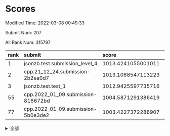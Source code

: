 # Scores

Modified Time: 2022-03-08 00:49:33

Submit Num: 207

All Rank Num: 315797

| rank |               submit               |       score        |       sigma        | pk_num |
| :--- | :--------------------------------- | :----------------- | :----------------- | :----- |
| 1    | jsonzb.test.submission_level_4     | 1013.4241055001011 | 0.814084640378958  | 6101   |
| 2    | cpp.21_12_24.submission-2b2ea0d7   | 1013.1068547113223 | 0.7957176337770465 | 6100   |
| 3    | jsonzb.test.test_1                 | 1012.9425597735716 | 0.8095871044271351 | 6104   |
| 55   | cpp.2022_01_09.submission-816672bd | 1004.5871291386419 | 0.7227469832629413 | 6100   |
| 77   | cpp.2022_01_09.submission-5b0e3de2 | 1003.4227372288907 | 0.7096824321221231 | 6100   |


<details>
<summary>全部</summary>

| rank |                 submit                 |       score        |       sigma        | pk_num |
| :--- | :------------------------------------- | :----------------- | :----------------- | :----- |
| 1    | jsonzb.test.submission_level_4         | 1013.4241055001011 | 0.814084640378958  | 6101   |
| 2    | cpp.21_12_24.submission-2b2ea0d7       | 1013.1068547113223 | 0.7957176337770465 | 6100   |
| 3    | jsonzb.test.test_1                     | 1012.9425597735716 | 0.8095871044271351 | 6104   |
| 4    | gobigger.level_3.submission_level_3_39 | 1011.6012441440677 | 0.7798105356161417 | 6101   |
| 5    | gobigger.level_3.submission_level_3_46 | 1011.503012437089  | 0.7765489433038211 | 6101   |
| 6    | gobigger.level_3.submission_level_3_19 | 1011.0934655153923 | 0.7582036907913224 | 6105   |
| 7    | gobigger.level_3.submission_level_3_43 | 1011.0789231947308 | 0.7681008570604615 | 6104   |
| 8    | gobigger.level_3.submission_level_3_11 | 1011.0477713415455 | 0.7677531345732713 | 6099   |
| 9    | gobigger.level_3.submission_level_3_17 | 1010.8716125985554 | 0.7556933767417712 | 6100   |
| 10   | gobigger.level_3.submission_level_3_38 | 1010.7934830254394 | 0.7656631493789218 | 6105   |
| 11   | gobigger.level_3.submission_level_3_21 | 1010.6746452848168 | 0.7824934645919107 | 6098   |
| 12   | gobigger.level_3.submission_level_3_10 | 1010.4755166328047 | 0.7575684325205893 | 6103   |
| 13   | gobigger.level_3.submission_level_3_49 | 1010.4524084102213 | 0.7571816746602098 | 6102   |
| 14   | gobigger.level_3.submission_level_3_31 | 1010.3419880406971 | 0.7767020168288427 | 6099   |
| 15   | gobigger.level_3.submission_level_3_44 | 1010.3349859301056 | 0.7470210495046927 | 6107   |
| 16   | gobigger.level_3.submission_level_3_0  | 1010.3191758141802 | 0.7590257852848415 | 6103   |
| 17   | gobigger.level_3.submission_level_3_13 | 1010.2512936509011 | 0.7682609063204624 | 6104   |
| 18   | gobigger.level_3.submission_level_3_33 | 1010.2096212779993 | 0.7261104456589533 | 6100   |
| 19   | gobigger.level_3.submission_level_3_22 | 1010.2086745453304 | 0.7495116373889936 | 6104   |
| 20   | gobigger.level_3.submission_level_3_23 | 1010.1791130290351 | 0.7327814980222176 | 6102   |
| 21   | gobigger.level_3.submission_level_3_14 | 1010.1164523127449 | 0.7656227369196906 | 6103   |
| 22   | gobigger.level_3.submission_level_3_16 | 1010.1086950842819 | 0.751970407246094  | 6107   |
| 23   | gobigger.level_3.submission_level_3_36 | 1010.101542074247  | 0.7910352755387857 | 6104   |
| 24   | gobigger.level_3.submission_level_3_34 | 1010.0721213783675 | 0.7619294657477905 | 6104   |
| 25   | gobigger.level_3.submission_level_3_4  | 1010.0398908361717 | 0.7587300564802547 | 6098   |
| 26   | gobigger.level_3.submission_level_3_6  | 1010.025535074629  | 0.7562241988753101 | 6102   |
| 27   | gobigger.level_3.submission_level_3_2  | 1010.0174077893287 | 0.7677739535353841 | 6103   |
| 28   | gobigger.level_3.submission_level_3_30 | 1009.9870680932079 | 0.7560205920818424 | 6109   |
| 29   | gobigger.level_3.submission_level_3_48 | 1009.8038884831988 | 0.7540834054725102 | 6105   |
| 30   | gobigger.level_3.submission_level_3_40 | 1009.7829711884028 | 0.732227204875435  | 6103   |
| 31   | gobigger.level_3.submission_level_3_47 | 1009.7759004475824 | 0.7810856209228406 | 6103   |
| 32   | gobigger.level_3.submission_level_3_7  | 1009.7616581742352 | 0.7733042746227631 | 6103   |
| 33   | gobigger.level_3.submission_level_3_41 | 1009.7597956351167 | 0.7496361508401389 | 6101   |
| 34   | gobigger.level_3.submission_level_3_26 | 1009.6017642014481 | 0.7475470856728088 | 6098   |
| 35   | gobigger.level_3.submission_level_3_20 | 1009.5404492843586 | 0.7745937931573919 | 6104   |
| 36   | gobigger.level_3.submission_level_3_37 | 1009.4705248928401 | 0.7653388769441287 | 6101   |
| 37   | gobigger.level_3.submission_level_3_3  | 1009.4692026397536 | 0.752135321497872  | 6100   |
| 38   | gobigger.level_3.submission_level_3_8  | 1009.3407969518099 | 0.7657180795365626 | 6107   |
| 39   | gobigger.level_3.submission_level_3_35 | 1009.3149594709282 | 0.7475549693516144 | 6102   |
| 40   | gobigger.level_3.submission_level_3_27 | 1009.2604481871308 | 0.7416903852229966 | 6101   |
| 41   | gobigger.level_3.submission_level_3_1  | 1009.2049624668016 | 0.7500670808625737 | 6102   |
| 42   | gobigger.level_3.submission_level_3_32 | 1009.2005848959767 | 0.7500761411125013 | 6100   |
| 43   | gobigger.level_3.submission_level_3_15 | 1009.151834687443  | 0.7565963734698681 | 6104   |
| 44   | gobigger.level_3.submission_level_3_12 | 1009.1081402687397 | 0.7461504820452217 | 6107   |
| 45   | gobigger.level_3.submission_level_3_42 | 1008.9316576729284 | 0.7799655721732823 | 6105   |
| 46   | gobigger.level_3.submission_level_3_5  | 1008.912722471547  | 0.7436890369255265 | 6102   |
| 47   | gobigger.level_3.submission_level_3_24 | 1008.8726051432477 | 0.7471283918201981 | 6105   |
| 48   | gobigger.level_3.submission_level_3_45 | 1008.847915448225  | 0.7469828385378968 | 6097   |
| 49   | gobigger.level_3.submission_level_3_9  | 1008.7783767366429 | 0.7698764248936488 | 6102   |
| 50   | gobigger.level_3.submission_level_3_18 | 1008.7491511772228 | 0.7444575898398048 | 6100   |
| 51   | gobigger.level_3.submission_level_3_25 | 1008.7300809711874 | 0.7365887392481222 | 6096   |
| 52   | gobigger.level_3.submission_level_3_28 | 1008.5760147150546 | 0.7472856977978065 | 6099   |
| 53   | gobigger.level_3.submission_level_3_29 | 1008.2674714266269 | 0.7329893672643051 | 6103   |
| 54   | gobigger.level_1.submission_level_1_44 | 1004.8983688589515 | 0.7206300184996395 | 6104   |
| 55   | cpp.2022_01_09.submission-816672bd     | 1004.5871291386419 | 0.7227469832629413 | 6100   |
| 56   | gobigger.level_1.submission_level_1_39 | 1004.4429267053533 | 0.7100802321093074 | 6110   |
| 57   | gobigger.level_1.submission_level_1_47 | 1004.440197181872  | 0.7163807945209852 | 6102   |
| 58   | gobigger.level_1.submission_level_1_12 | 1004.4236962478918 | 0.7265165182747082 | 6099   |
| 59   | gobigger.level_1.submission_level_1_45 | 1004.3922302892349 | 0.7057769474063508 | 6108   |
| 60   | gobigger.level_1.submission_level_1_10 | 1004.3362452215607 | 0.7254755827008151 | 6103   |
| 61   | gobigger.level_1.submission_level_1_4  | 1004.2072702779901 | 0.7180966238841356 | 6100   |
| 62   | gobigger.level_1.submission_level_1_14 | 1004.1502720854508 | 0.7273244590797077 | 6102   |
| 63   | gobigger.level_1.submission_level_1_25 | 1004.0415874552308 | 0.7261788683867808 | 6101   |
| 64   | gobigger.level_1.submission_level_1_32 | 1004.0016801938046 | 0.7106106542770393 | 6101   |
| 65   | gobigger.level_1.submission_level_1_5  | 1003.9907798984909 | 0.7165360546141267 | 6101   |
| 66   | gobigger.level_1.submission_level_1_21 | 1003.9572771693922 | 0.7223112690367497 | 6103   |
| 67   | gobigger.level_1.submission_level_1_42 | 1003.8963838749303 | 0.7142860375749083 | 6100   |
| 68   | gobigger.level_1.submission_level_1_22 | 1003.8532241420475 | 0.7136473764102254 | 6103   |
| 69   | gobigger.level_1.submission_level_1_18 | 1003.7996354673435 | 0.7057341545602351 | 6100   |
| 70   | gobigger.level_1.submission_level_1_3  | 1003.7754650503066 | 0.7233154677121852 | 6103   |
| 71   | gobigger.level_1.submission_level_1_31 | 1003.7746882588712 | 0.7194517476952558 | 6098   |
| 72   | gobigger.level_1.submission_level_1_26 | 1003.6974810157385 | 0.7221467388762911 | 6105   |
| 73   | gobigger.level_1.submission_level_1_0  | 1003.6245213773185 | 0.7156349941834613 | 6103   |
| 74   | gobigger.level_1.submission_level_1_37 | 1003.520475844829  | 0.7105197559721885 | 6098   |
| 75   | gobigger.level_1.submission_level_1_40 | 1003.5041811274943 | 0.7153913936591848 | 6105   |
| 76   | gobigger.level_1.submission_level_1_34 | 1003.4340539008123 | 0.7134159412784832 | 6105   |
| 77   | cpp.2022_01_09.submission-5b0e3de2     | 1003.4227372288907 | 0.7096824321221231 | 6100   |
| 78   | gobigger.level_1.submission_level_1_24 | 1003.4101710216397 | 0.71460877581536   | 6099   |
| 79   | gobigger.level_1.submission_level_1_17 | 1003.3837550716859 | 0.7275209344764434 | 6103   |
| 80   | gobigger.level_1.submission_level_1_11 | 1003.379440754694  | 0.7185153476200437 | 6101   |
| 81   | gobigger.level_1.submission_level_1_36 | 1003.3784171345911 | 0.7063837508019841 | 6099   |
| 82   | gobigger.level_1.submission_level_1_46 | 1003.346652931016  | 0.721863826798907  | 6105   |
| 83   | gobigger.level_1.submission_level_1_8  | 1003.2440100911504 | 0.7063738771953039 | 6104   |
| 84   | gobigger.level_1.submission_level_1_23 | 1003.2415733455009 | 0.718054808875671  | 6107   |
| 85   | gobigger.level_1.submission_level_1_27 | 1003.1963250761471 | 0.7198460948178321 | 6102   |
| 86   | gobigger.level_1.submission_level_1_1  | 1003.1625968852074 | 0.7129153108019669 | 6108   |
| 87   | gobigger.level_1.submission_level_1_33 | 1003.125075718885  | 0.7113030109290507 | 6102   |
| 88   | gobigger.level_1.submission_level_1_48 | 1003.0945950428197 | 0.716639287013153  | 6104   |
| 89   | gobigger.level_1.submission_level_1_41 | 1003.0305383445761 | 0.7101791282140328 | 6100   |
| 90   | gobigger.level_1.submission_level_1_29 | 1002.977881999059  | 0.7169938252384823 | 6101   |
| 91   | gobigger.level_1.submission_level_1_30 | 1002.9073806475611 | 0.7188701119770426 | 6102   |
| 92   | gobigger.level_1.submission_level_1_19 | 1002.7992231860425 | 0.7153978665553354 | 6102   |
| 93   | gobigger.level_1.submission_level_1_49 | 1002.7771797263098 | 0.7130496489140636 | 6103   |
| 94   | gobigger.level_1.submission_level_1_7  | 1002.7728283422756 | 0.7115256980654023 | 6101   |
| 95   | gobigger.level_1.submission_level_1_6  | 1002.6747230761507 | 0.7171191848392905 | 6101   |
| 96   | gobigger.level_1.submission_level_1_38 | 1002.6520771661246 | 0.7208543611148756 | 6100   |
| 97   | gobigger.level_1.submission_level_1_20 | 1002.6336622524104 | 0.7164143050794581 | 6105   |
| 98   | gobigger.level_1.submission_level_1_9  | 1002.4869769519931 | 0.7079745792547346 | 6101   |
| 99   | gobigger.level_1.submission_level_1_43 | 1002.3198986655883 | 0.7050041511690093 | 6105   |
| 100  | gobigger.level_1.submission_level_1_15 | 1002.2990083751289 | 0.7011986834601919 | 6103   |
| 101  | gobigger.level_1.submission_level_1_16 | 1002.226014293768  | 0.7209368196009248 | 6101   |
| 102  | gobigger.level_1.submission_level_1_13 | 1002.1388749475694 | 0.7000448583967716 | 6106   |
| 103  | gobigger.level_1.submission_level_1_2  | 1002.1156659260341 | 0.7171538375539783 | 6098   |
| 104  | gobigger.level_1.submission_level_1_35 | 1002.0310819551283 | 0.7184758230691807 | 6098   |
| 105  | gobigger.level_1.submission_level_1_28 | 1001.003948955261  | 0.7059509351448586 | 6106   |
| 106  | gobigger.random.submission_random_8    | 997.7977573947284  | 0.7102679892323474 | 6103   |
| 107  | gobigger.random.submission_random_18   | 997.2020701635392  | 0.693599197022379  | 6105   |
| 108  | gobigger.random.submission_random_36   | 997.1994425994793  | 0.6966932256933274 | 6098   |
| 109  | gobigger.random.submission_random_17   | 997.0379582617056  | 0.7061875836455022 | 6101   |
| 110  | gobigger.random.submission_random_7    | 996.9244613498665  | 0.7194697430022904 | 6101   |
| 111  | gobigger.random.submission_random_0    | 996.8837473751821  | 0.6932904315019912 | 6108   |
| 112  | gobigger.random.submission_random_30   | 996.7768948793009  | 0.7084469615546558 | 6099   |
| 113  | gobigger.random.submission_random_29   | 996.7202492452301  | 0.710251479490986  | 6101   |
| 114  | gobigger.random.submission_random_42   | 996.6811070084758  | 0.7038109095756079 | 6101   |
| 115  | gobigger.random.submission_random_26   | 996.5977591644382  | 0.7032600810522843 | 6102   |
| 116  | gobigger.random.submission_random_15   | 996.5872987355667  | 0.7025681269815621 | 6102   |
| 117  | gobigger.random.submission_random_9    | 996.5328644203873  | 0.7162571875190163 | 6103   |
| 118  | gobigger.random.submission_random_33   | 996.4589835058049  | 0.7176374281562946 | 6104   |
| 119  | gobigger.random.submission_random_23   | 996.445170960015   | 0.7128392674876329 | 6102   |
| 120  | gobigger.random.submission_random_16   | 996.4427225109904  | 0.7111051929389507 | 6107   |
| 121  | gobigger.random.submission_random_40   | 996.4348604250513  | 0.7237019841703582 | 6100   |
| 122  | gobigger.random.submission_random_20   | 996.4105689915507  | 0.7067378166677244 | 6103   |
| 123  | gobigger.random.submission_random_38   | 996.3795638155033  | 0.7178497653575256 | 6101   |
| 124  | gobigger.random.submission_random_13   | 996.3688792893712  | 0.7041564575956138 | 6104   |
| 125  | gobigger.random.submission_random_49   | 996.3360142129486  | 0.7191982857217715 | 6104   |
| 126  | gobigger.random.submission_random_47   | 996.3135574630077  | 0.7087283202883776 | 6104   |
| 127  | gobigger.random.submission_random_11   | 996.2940372619173  | 0.7160741397445265 | 6104   |
| 128  | gobigger.random.submission_random_43   | 996.2419265832782  | 0.7061463745993279 | 6102   |
| 129  | gobigger.random.submission_random_3    | 996.19426417034    | 0.7103282068790342 | 6100   |
| 130  | gobigger.random.submission_random_44   | 996.1494840109226  | 0.7120420220479642 | 6100   |
| 131  | gobigger.random.submission_random_45   | 996.1065526282871  | 0.7134606409643264 | 6102   |
| 132  | gobigger.random.submission_random_31   | 996.0425283998471  | 0.7055707823987245 | 6102   |
| 133  | gobigger.random.submission_random_41   | 996.036311096228   | 0.7158008663093176 | 6103   |
| 134  | gobigger.random.submission_random_1    | 996.015765180625   | 0.7022633236155926 | 6104   |
| 135  | gobigger.random.submission_random_28   | 995.9327749685727  | 0.7119439266382479 | 6101   |
| 136  | gobigger.random.submission_random_6    | 995.8801781279225  | 0.7138901168795672 | 6101   |
| 137  | gobigger.random.submission_random_21   | 995.859899106278   | 0.7211129838398775 | 6106   |
| 138  | gobigger.random.submission_random_5    | 995.8562307076189  | 0.7169559663129503 | 6102   |
| 139  | gobigger.random.submission_random_24   | 995.8419476727339  | 0.72174234850711   | 6099   |
| 140  | gobigger.random.submission_random_10   | 995.8027969880418  | 0.7149130598807396 | 6108   |
| 141  | gobigger.random.submission_random_32   | 995.725982391451   | 0.707831169487653  | 6104   |
| 142  | gobigger.random.submission_random_48   | 995.6856835641142  | 0.7072704280989568 | 6108   |
| 143  | gobigger.random.submission_random_14   | 995.657313086578   | 0.7074370094835588 | 6100   |
| 144  | gobigger.random.submission_random_34   | 995.5217747716067  | 0.707049100539392  | 6102   |
| 145  | gobigger.random.submission_random_12   | 995.2700662083873  | 0.7043708573317996 | 6102   |
| 146  | gobigger.random.submission_random_25   | 995.2223944116992  | 0.7104756824601229 | 6104   |
| 147  | gobigger.random.submission_random_46   | 995.2142254627569  | 0.713484601611285  | 6102   |
| 148  | gobigger.random.submission_random_22   | 995.1324969291242  | 0.7156113006857463 | 6101   |
| 149  | gobigger.random.submission_random_39   | 995.1139912249494  | 0.717767543396122  | 6105   |
| 150  | gobigger.random.submission_random_27   | 995.0432971778189  | 0.7187281575477457 | 6102   |
| 151  | gobigger.random.submission_random_37   | 994.9754113623965  | 0.7168137414244625 | 6105   |
| 152  | gobigger.random.submission_random_35   | 994.7567496404484  | 0.7122829807692068 | 6103   |
| 153  | gobigger.random.submission_random_2    | 994.722143480102   | 0.7269070544202884 | 6103   |
| 154  | gobigger.random.submission_random_4    | 994.5615089674393  | 0.7101401869499393 | 6103   |
| 155  | gobigger.random.submission_random_19   | 994.2126022346919  | 0.719735953421829  | 6095   |
| 156  | gobigger.level_2.submission_level_2_7  | 994.0415210737234  | 0.7319138368836321 | 6100   |
| 157  | gobigger.level_2.submission_level_2_25 | 994.0241069841525  | 0.7264724975990378 | 6104   |
| 158  | gobigger.level_2.submission_level_2_28 | 993.908519761826   | 0.7469969434314515 | 6108   |
| 159  | gobigger.level_2.submission_level_2_32 | 993.73213598298    | 0.7313547434756824 | 6102   |
| 160  | gobigger.level_2.submission_level_2_34 | 993.5627439447729  | 0.7376180340570125 | 6101   |
| 161  | gobigger.level_2.submission_level_2_3  | 993.5332042951967  | 0.729034357362303  | 6099   |
| 162  | gobigger.level_2.submission_level_2_43 | 993.509753863308   | 0.7239866189284341 | 6105   |
| 163  | gobigger.level_2.submission_level_2_48 | 993.3084863076396  | 0.7457636850888697 | 6107   |
| 164  | gobigger.level_2.submission_level_2_21 | 993.1413728587148  | 0.7267709446424225 | 6101   |
| 165  | gobigger.level_2.submission_level_2_12 | 993.0696532817257  | 0.7414801402517248 | 6097   |
| 166  | gobigger.level_2.submission_level_2_2  | 993.0180492960458  | 0.7388175169536682 | 6104   |
| 167  | gobigger.level_2.submission_level_2_36 | 992.9407898138295  | 0.7586566695504803 | 6103   |
| 168  | gobigger.level_2.submission_level_2_26 | 992.9291856513722  | 0.7386160485731061 | 6106   |
| 169  | gobigger.level_2.submission_level_2_19 | 992.8652665595014  | 0.7419582703393836 | 6103   |
| 170  | gobigger.level_2.submission_level_2_38 | 992.8565902425654  | 0.7364533858423967 | 6100   |
| 171  | gobigger.level_2.submission_level_2_15 | 992.6836865664101  | 0.7431157050980984 | 6102   |
| 172  | gobigger.level_2.submission_level_2_42 | 992.6023792097023  | 0.7255620426406255 | 6100   |
| 173  | gobigger.level_2.submission_level_2_49 | 992.5152812624112  | 0.7421293853289174 | 6107   |
| 174  | gobigger.level_2.submission_level_2_39 | 992.5054507585672  | 0.7333297616898355 | 6104   |
| 175  | gobigger.level_2.submission_level_2_5  | 992.4841060443881  | 0.7430739017674911 | 6103   |
| 176  | gobigger.level_2.submission_level_2_8  | 992.4802671063441  | 0.7358874319243341 | 6100   |
| 177  | gobigger.level_2.submission_level_2_30 | 992.4034322982008  | 0.7435104573011491 | 6105   |
| 178  | gobigger.level_2.submission_level_2_47 | 992.3330750086602  | 0.7462157774181327 | 6104   |
| 179  | gobigger.level_2.submission_level_2_33 | 992.3264817435908  | 0.7382607728132564 | 6102   |
| 180  | gobigger.level_2.submission_level_2_18 | 992.2932612133945  | 0.7589271849011741 | 6107   |
| 181  | gobigger.level_2.submission_level_2_44 | 992.2352572943838  | 0.7537229555444299 | 6103   |
| 182  | gobigger.level_2.submission_level_2_27 | 992.1835739684773  | 0.7618268921717571 | 6102   |
| 183  | gobigger.level_2.submission_level_2_13 | 992.1589331955771  | 0.7383743274110831 | 6107   |
| 184  | gobigger.level_2.submission_level_2_14 | 992.0624201368955  | 0.7440799705783664 | 6103   |
| 185  | gobigger.level_2.submission_level_2_46 | 992.0608411880547  | 0.7341156339815836 | 6102   |
| 186  | gobigger.level_2.submission_level_2_31 | 991.9368130425518  | 0.7513654785553047 | 6099   |
| 187  | gobigger.level_2.submission_level_2_16 | 991.9054977910833  | 0.7429535812572082 | 6102   |
| 188  | gobigger.level_2.submission_level_2_41 | 991.8656842731453  | 0.7506479381466046 | 6100   |
| 189  | gobigger.level_2.submission_level_2_0  | 991.8412780229983  | 0.7464095835198327 | 6102   |
| 190  | gobigger.level_2.submission_level_2_9  | 991.7671699923853  | 0.7554933146822499 | 6101   |
| 191  | gobigger.level_2.submission_level_2_37 | 991.7584175693394  | 0.7512782982376515 | 6103   |
| 192  | gobigger.level_2.submission_level_2_11 | 991.5020293810617  | 0.7337149800110699 | 6104   |
| 193  | gobigger.level_2.submission_level_2_4  | 991.4026767788682  | 0.7737993669781768 | 6101   |
| 194  | gobigger.level_2.submission_level_2_17 | 991.3873431469204  | 0.769994814442516  | 6105   |
| 195  | gobigger.level_2.submission_level_2_45 | 991.3570766488164  | 0.7484200774768667 | 6101   |
| 196  | gobigger.level_2.submission_level_2_22 | 991.3558448536801  | 0.7707132963409296 | 6100   |
| 197  | gobigger.level_2.submission_level_2_10 | 991.3351287747504  | 0.7554910651175946 | 6104   |
| 198  | gobigger.level_2.submission_level_2_23 | 991.0149458377557  | 0.7456298631669513 | 6099   |
| 199  | gobigger.level_2.submission_level_2_1  | 990.8825764754188  | 0.7500650925890019 | 6101   |
| 200  | gobigger.level_2.submission_level_2_29 | 990.709848014712   | 0.773100172613458  | 6105   |
| 201  | gobigger.level_2.submission_level_2_35 | 990.390225133032   | 0.7890630348787061 | 6104   |
| 202  | gobigger.level_2.submission_level_2_24 | 990.1161662850018  | 0.7643148840413365 | 6099   |
| 203  | gobigger.level_2.submission_level_2_6  | 990.0729460893052  | 0.7806478849015602 | 6099   |
| 204  | gobigger.level_2.submission_level_2_20 | 989.8375566867622  | 0.7672743783194915 | 6101   |
| 205  | gobigger.level_2.submission_level_2_40 | 989.2828083196914  | 0.7822745170738219 | 6102   |
| 206  | gobigger.none.submission_none_1        | 978.7097196211234  | 1.2809939004419155 | 6099   |
| 207  | gobigger.none.submission_none_0        | 976.43487974315    | 1.4580556339449786 | 6100   |

</details>